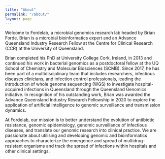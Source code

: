 ```yaml
---
title: "About"
permalink: "/about/"
layout: page
---
```


Welcome to Fordelab, a microbial genomics research lab headed by Brian Forde. Brian is a microbial bioinformatics expert and an Advance Queensland Industry Research Fellow at the Centre for Clinical Research (CCR) at the University of Queensland.

Brian completed his PhD at University College Cork, Ireland, in 2013 and continued his work in bacterial genomics as a postdoctoral fellow at the UQ School of Chemistry and Molecular Biosciences (SCMB). Since 2017, he has been part of a multidisciplinary team that includes researchers, infectious diseases clinicians, and infection control professionals, leading the introduction of whole genome sequencing (WGS) to investigate hospital-acquired infections in Queensland through the Queensland Genomics initiative. In recognition of his outstanding work, Brian was awarded the Advance Queensland Industry Research Fellowship in 2020 to explore the application of artificial intelligence to genomic surveillance and transmission dynamics.

At Fordelab, our mission is to better understand the evolution of antibiotic resistance, genomic epidemiology, genomic surveillance of infectious diseases, and translate our genomic research into clinical practice. We are passionate about utilising and developing genomic and bioinformatics approaches to characterize the emergence and spread of multidrug-resistant organisms and track the spread of infections within hospitals and other clinical settings.
